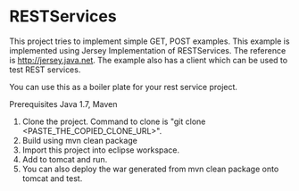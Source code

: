# RESTServices
This project tries to implement simple GET, POST examples. This example is implemented using Jersey Implementation of RESTServices. The reference is http://jersey.java.net. The example also has a client which can be used to test REST services.

You can use this as a boiler plate for your rest service project.


Prerequisites Java 1.7, Maven

1. Clone the project. Command to clone is "git clone <PASTE_THE_COPIED_CLONE_URL>".
2. Build using mvn clean package
3. Import this project into eclipse workspace.
4. Add to tomcat and run.
5. You can also deploy the war generated from mvn clean package onto tomcat and test.

